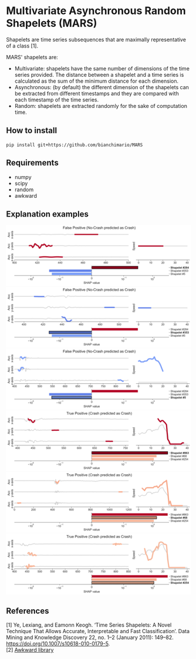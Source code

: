 # Multivariate Asynchronous Random Shapelets (MARS)

Shapelets are time series subsequences that are maximally representative of a class [1]. <br>

MARS' shapelets are:
+ Multivariate: shapelets have the same number of dimensions of the time series provided. The distance between a shapelet and a time series is calculated as the sum of the minimum distance for each dimension.
+ Asynchronous: (by default) the different dimension of the shapelets can be extracted from different timestamps and they are compared with each timestamp of the time series.
+ Random: shapelets are extracted randomly for the sake of computation time.

## How to install
```
pip install git+https://github.com/bianchimario/MARS
```

## Requirements
+ numpy
+ scipy
+ random
+ awkward

## Explanation examples
![alt text](img/crash_fp_shp_0.png)
![alt text](img/crash_fp_shp_1.png)
![alt text](img/crash_fp_shp_2.png)
![alt text](img/crash_tp_shp_0.png)
![alt text](img/crash_tp_shp_1.png)
![alt text](img/crash_tp_shp_2.png)  


## References
[1] Ye, Lexiang, and Eamonn Keogh. ‘Time Series Shapelets: A Novel Technique That Allows Accurate, Interpretable and Fast Classification’. Data Mining and Knowledge Discovery 22, no. 1–2 (January 2011): 149–82. https://doi.org/10.1007/s10618-010-0179-5. <br>
[2] [Awkward library](https://awkward-array.org/doc/main/)

